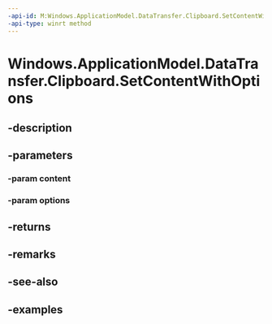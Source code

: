 ```yaml
---
-api-id: M:Windows.ApplicationModel.DataTransfer.Clipboard.SetContentWithOptions(Windows.ApplicationModel.DataTransfer.DataPackage,Windows.ApplicationModel.DataTransfer.ClipboardContentOptions)
-api-type: winrt method
---
```


<!-- Method syntax.
public bool Clipboard.SetContentWithOptions(DataPackage content, ClipboardContentOptions options)
-->

# Windows.ApplicationModel.DataTransfer.Clipboard.SetContentWithOptions

## -description

## -parameters
### -param content

### -param options

## -returns

## -remarks

## -see-also

## -examples

